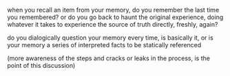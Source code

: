 when you recall an item from your memory, do you remember the last time you remembered? or do you go back to haunt the original experience, doing whatever it takes to experience the source of truth directly, freshly, again?

do you dialogically question your memory every time, is basically it, or is your memory a series of interpreted facts to be statically referenced

(more awareness of the steps and cracks or leaks in the process, is the point of this discussion)
